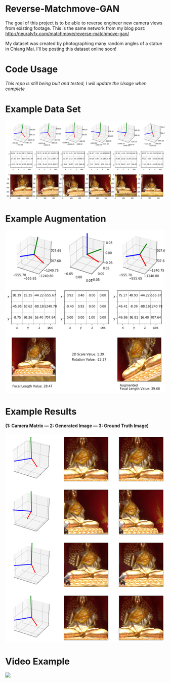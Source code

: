 # Reverse-Matchmove-GAN
The goal of this project is to be able to reverse engineer new camera views from existing footage. This is the same network from my blog post: http://neuralvfx.com/matchmove/reverse-matchmove-gan/

My dataset was created by photographing many random angles of a statue in Chiang Mai. I'll be posting this dataset online soon!

# Code Usage

*This repo is still being buit and tested, I will update the Usage when complete*

# Example Data Set
![](examples/chiang_mai_matrix_data_a.png)

# Example Augmentation
![](examples/augmentation_a.png)

# Example Results
#### (1: Camera Matrix — 2: Generated Image — 3: Ground Truth Image)
![](examples/chiang_mai_example.png)

# Video Example
![](examples/anim_example.gif)
